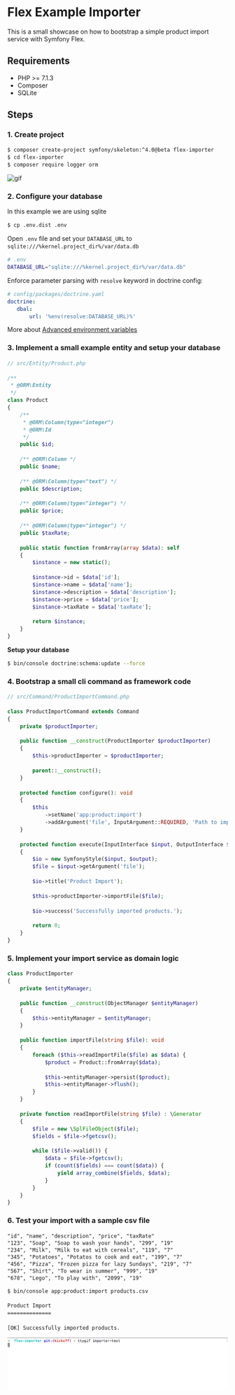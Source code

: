 # Flex Example Importer

This is a small showcase on how to bootstrap a simple product import service with Symfony Flex.

## Requirements

* PHP >= 7.1.3
* Composer
* SQLite

## Steps

### 1. Create project

```bash
$ composer create-project symfony/skeleton:^4.0@beta flex-importer
$ cd flex-importer
$ composer require logger orm 
```

![gif](./importer-setup.gif)
   
### 2. Configure your database

In this example we are using sqlite

```bash
$ cp .env.dist .env
```

Open `.env` file and set your `DATABASE_URL` to `sqlite:///%kernel.project_dir%/var/data.db`

```bash
# .env
DATABASE_URL="sqlite:///%kernel.project_dir%/var/data.db"
```

Enforce parameter parsing with `resolve` keyword in doctrine config:

```yaml
# config/packages/doctrine.yaml
doctrine:
   dbal:
       url: '%env(resolve:DATABASE_URL)%'
```
More about [Advanced environment variables](https://symfony.com/blog/new-in-symfony-3-4-advanced-environment-variables)

### 3. Implement a small example entity and setup your database

```php
// src/Entity/Product.php

/**
 * @ORM\Entity
 */
class Product
{
    /**
     * @ORM\Column(type="integer")
     * @ORM\Id
     */
    public $id;
    
    /** @ORM\Column */
    public $name;
 
    /** @ORM\Column(type="text") */
    public $description;
 
    /** @ORM\Column(type="integer") */
    public $price;
 
    /** @ORM\Column(type="integer") */
    public $taxRate;
 
    public static function fromArray(array $data): self
    {
        $instance = new static();
 
        $instance->id = $data['id'];
        $instance->name = $data['name'];
        $instance->description = $data['description'];
        $instance->price = $data['price'];
        $instance->taxRate = $data['taxRate'];
 
        return $instance;
    }
}
```

**Setup your database**

```bash
$ bin/console doctrine:schema:update --force
```
       
### 4. Bootstrap a small cli command as framework code

```php
// src/Command/ProductImportCommand.php

class ProductImportCommand extends Command
{
    private $productImporter;
 
    public function __construct(ProductImporter $productImporter)
    {
        $this->productImporter = $productImporter;
        
        parent::__construct();
    }

    protected function configure(): void
    {
        $this
            ->setName('app:product:import')
            ->addArgument('file', InputArgument::REQUIRED, 'Path to import file');
    }

    protected function execute(InputInterface $input, OutputInterface $output): int
    {
        $io = new SymfonyStyle($input, $output);
        $file = $input->getArgument('file');
 
        $io->title('Product Import');
 
        $this->productImporter->importFile($file);
 
        $io->success('Successfully imported products.');
 
        return 0;
    }
}
```

### 5. Implement your import service as domain logic

```php
class ProductImporter
{
    private $entityManager;
 
    public function __construct(ObjectManager $entityManager)
    {
        $this->entityManager = $entityManager;
    }
 
    public function importFile(string $file): void
    {
        foreach ($this->readImportFile($file) as $data) {
            $product = Product::fromArray($data);
 
            $this->entityManager->persist($product);
            $this->entityManager->flush();
        }
    }
 
    private function readImportFile(string $file) : \Generator
    {
        $file = new \SplFileObject($file);
        $fields = $file->fgetcsv();
 
        while ($file->valid()) {
            $data = $file->fgetcsv();
            if (count($fields) === count($data)) {
                yield array_combine($fields, $data);
            }
        }
    }
}
```

### 6. Test your import with a sample csv file

```csv
"id", "name", "description", "price", "taxRate"
"123", "Soap", "Soap to wash your hands", "299", "19"
"234", "Milk", "Milk to eat with cereals", "119", "7"
"345", "Potatoes", "Potatos to cook and eat", "199", "7"
"456", "Pizza", "Frozen pizza for lazy Sundays", "219", "7"
"567", "Shirt", "To wear in summer", "999", "19"
"678", "Lego", "To play with", "2099", "19"
```

```bash
$ bin/console app:product:import products.csv
 
Product Import
==============
 
[OK] Successfully imported products.
```

![gif](./importer-test.gif)
